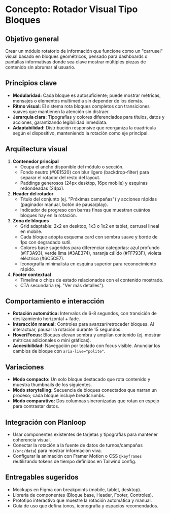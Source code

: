 # Concepto: Rotador Visual Tipo Bloques

## Objetivo general
Crear un módulo rotatorio de información que funcione como un "carrusel" visual basado en bloques geométricos, pensado para dashboards o pantallas informativas donde sea clave mostrar múltiples piezas de contenido sin abrumar al usuario.

## Principios clave
- **Modularidad:** Cada bloque es autosuficiente; puede mostrar métricas, mensajes o elementos multimedia sin depender de los demás.
- **Ritmo visual:** El sistema rota bloques completos con transiciones suaves que mantienen la atención sin distraer.
- **Jerarquía clara:** Tipografías y colores diferenciados para títulos, datos y acciones, garantizando legibilidad inmediata.
- **Adaptabilidad:** Distribución responsive que reorganiza la cuadrícula según el dispositivo, manteniendo la rotación como eje principal.

## Arquitectura visual
1. **Contenedor principal**
   - Ocupa el ancho disponible del módulo o sección.
   - Fondo neutro (#0E1520) con blur ligero (backdrop-filter) para separar el rotador del resto del layout.
   - Paddings generosos (24px desktop, 16px mobile) y esquinas redondeadas (24px).
2. **Header del rotador**
   - Título del conjunto (ej. "Próximas campañas") y acciones rápidas (paginador manual, botón de pausa/play).
   - Indicador de progreso con barras finas que muestran cuántos bloques hay en la rotación.
3. **Zona de bloques**
   - Grid adaptable: 2x2 en desktop, 1x3 o 1x2 en tablet, carrusel lineal en mobile.
   - Cada bloque adopta esquema card con sombra suave y borde de 1px con degradado sutil.
   - Colores base sugeridos para diferenciar categorías: azul profundo (#1F3A93), verde lima (#3AE374), naranja cálido (#FF793F), violeta eléctrico (#6C5CE7).
   - Iconografía minimalista en esquina superior para reconocimiento rápido.
4. **Footer contextual**
   - Timeline o chips de estado relacionados con el contenido mostrado.
   - CTA secundaria (ej. "Ver más detalles").

## Comportamiento e interacción
- **Rotación automática:** Intervalos de 6-8 segundos, con transición de deslizamiento horizontal + fade.
- **Interacción manual:** Controles para avanzar/retroceder bloques. Al interactuar, pausar la rotación durante 15 segundos.
- **Hover/Focus:** Bloques elevan sombra y amplían contenido (ej. mostrar métricas adicionales o mini gráficas).
- **Accesibilidad:** Navegación por teclado con focus visible. Anunciar los cambios de bloque con `aria-live="polite"`.

## Variaciones
- **Modo compacto:** Un solo bloque destacado que rota contenido y muestra thumbnails de los siguientes.
- **Modo storytelling:** Secuencia de bloques conectados que narran un proceso; cada bloque incluye breadcrumbs.
- **Modo comparativo:** Dos columnas sincronizadas que rotan en espejo para contrastar datos.

## Integración con Planloop
- Usar componentes existentes de tarjetas y tipografías para mantener coherencia visual.
- Conectar la rotación a la fuente de datos de turnos/campañas (`/src/data`) para mostrar información viva.
- Configurar la animación con Framer Motion o CSS `@keyframes` reutilizando tokens de tiempo definidos en Tailwind config.

## Entregables sugeridos
- Mockups en Figma con breakpoints (mobile, tablet, desktop).
- Librería de componentes (Bloque base, Header, Footer, Controles).
- Prototipo interactivo que muestre la rotación automática y manual.
- Guía de uso que defina tonos, iconografía y espacios recomendados.
